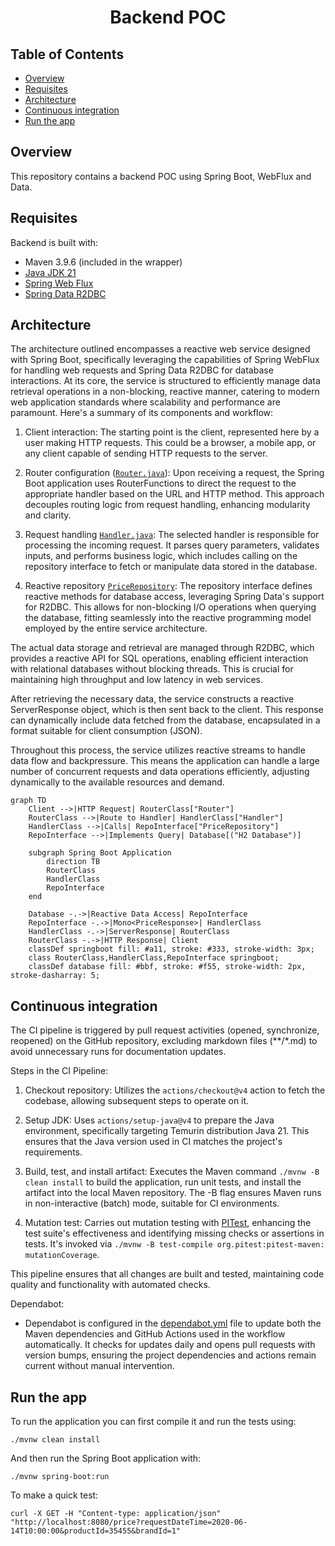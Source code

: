 <h1 align="center">
   <div>Backend POC</div>
</h1>

## Table of Contents

- [Overview](#overview)
- [Requisites](#requisites)
- [Architecture](#architecture)
- [Continuous integration](#continuous-integration)
- [Run the app](#run-the-app)

## Overview

This repository contains a backend POC using Spring Boot, WebFlux and Data.

## Requisites

Backend is built with:

- Maven 3.9.6 (included in the wrapper)
- [Java JDK 21](https://adoptium.net/)
- [Spring Web Flux](https://docs.spring.io/spring-framework/reference/web-reactive.html)
- [Spring Data R2DBC](https://docs.spring.io/spring-data/relational/reference/r2dbc.html)

## Architecture

The architecture outlined encompasses a reactive web service designed with Spring Boot, specifically leveraging the
capabilities of Spring WebFlux for handling web requests and Spring Data R2DBC for database interactions. At its core,
the service is structured to efficiently manage data retrieval operations in a non-blocking, reactive manner, catering
to modern web application standards where scalability and performance are paramount. Here's a summary of its components
and workflow:

1. Client interaction:
   The starting point is the client, represented here by a user making HTTP requests. This could be a browser, a mobile
   app, or any client capable of sending HTTP requests to the server.

2. Router configuration ([`Router.java`](./src/main/java/com/fortun/backend/router/Router.java)):
   Upon receiving a request, the Spring Boot application uses RouterFunctions to direct the request to the appropriate
   handler based on the URL and HTTP method. This approach decouples routing logic from request handling, enhancing
   modularity and clarity.

3. Request handling [`Handler.java`](./src/main/java/com/fortun/backend/handler/Handler.java):
   The selected handler is responsible for processing the incoming request. It parses query parameters, validates
   inputs, and performs business logic, which includes calling on the repository interface to fetch or manipulate data
   stored in the database.

4. Reactive repository [`PriceRepository`](./src/main/java/com/fortun/backend/repository/PriceRepository.java):
   The repository interface defines reactive methods for database access, leveraging Spring Data's support for R2DBC.
   This allows for non-blocking I/O operations when querying the database, fitting seamlessly into the reactive
   programming model employed by the entire service architecture.

The actual data storage and retrieval are managed through R2DBC, which provides a reactive API for SQL operations,
enabling efficient interaction with relational databases without blocking threads. This is crucial for maintaining high
throughput and low latency in web services.

After retrieving the necessary data, the service constructs a reactive ServerResponse object, which is then sent back to
the client. This response can dynamically include data fetched from the database, encapsulated in a format suitable for
client consumption (JSON).

Throughout this process, the service utilizes reactive streams to handle data flow and backpressure. This means the
application can handle a large number of concurrent requests and data operations efficiently, adjusting dynamically to
the available resources and demand.

```mermaid
graph TD
    Client -->|HTTP Request| RouterClass["Router"]
    RouterClass -->|Route to Handler| HandlerClass["Handler"]
    HandlerClass -->|Calls| RepoInterface["PriceRepository"]
    RepoInterface -->|Implements Query| Database[("H2 Database")]

    subgraph Spring Boot Application
        direction TB
        RouterClass
        HandlerClass
        RepoInterface
    end

    Database -.->|Reactive Data Access| RepoInterface
    RepoInterface -.->|Mono<PriceResponse>| HandlerClass
    HandlerClass -.->|ServerResponse| RouterClass
    RouterClass -.->|HTTP Response| Client
    classDef springboot fill: #a11, stroke: #333, stroke-width: 3px;
    class RouterClass,HandlerClass,RepoInterface springboot;
    classDef database fill: #bbf, stroke: #f55, stroke-width: 2px, stroke-dasharray: 5;
```

## Continuous integration

The CI pipeline is triggered by pull request activities (opened, synchronize, reopened) on the GitHub repository,
excluding markdown files (**/*.md) to avoid unnecessary runs for documentation updates.

Steps in the CI Pipeline:

1. Checkout repository: Utilizes the `actions/checkout@v4` action to fetch the codebase, allowing subsequent steps to
   operate on it.

2. Setup JDK: Uses `actions/setup-java@v4` to prepare the Java environment, specifically targeting Temurin distribution
   Java 21. This ensures that the Java version used in CI matches the project's requirements.

3. Build, test, and install artifact: Executes the Maven command `./mvnw -B clean install` to build the application, run
   unit tests, and install the artifact into the local Maven repository. The -B flag ensures Maven runs in
   non-interactive (batch) mode, suitable for CI environments.

4. Mutation test: Carries out mutation testing with [PITest](https://pitest.org/), enhancing the test suite's
   effectiveness and identifying
   missing checks or assertions in tests. It's invoked via `./mvnw -B test-compile org.pitest:pitest-maven:
   mutationCoverage`.

This pipeline ensures that all changes are built and tested, maintaining code quality and functionality with automated
checks.

Dependabot:

- Dependabot is configured in the [dependabot.yml](./.github/dependabot.yml) file to update both the Maven dependencies
  and GitHub Actions used in the workflow automatically. It checks for updates daily and opens pull requests with
  version bumps, ensuring the project dependencies and actions remain current without manual intervention.

## Run the app

To run the application you can first compile it and run the tests using:

```shell
./mvnw clean install
```

And then run the Spring Boot application with:

```shell
./mvnw spring-boot:run
```

To make a quick test:

```shell
curl -X GET -H "Content-type: application/json" "http://localhost:8080/price?requestDateTime=2020-06-14T10:00:00&productId=35455&brandId=1"
```
